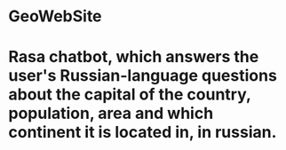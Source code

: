 # GeoWebSite
# Rasa chatbot, which answers the user's Russian-language questions about the capital of the country, population, area and which continent it is located in, in russian.
